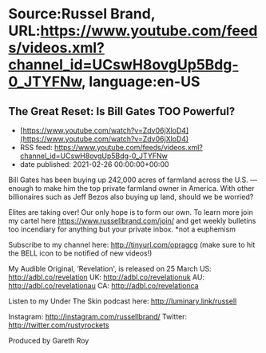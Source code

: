# Source:Russel Brand, URL:https://www.youtube.com/feeds/videos.xml?channel_id=UCswH8ovgUp5Bdg-0_JTYFNw, language:en-US

## The Great Reset: Is Bill Gates TOO Powerful?
 - [https://www.youtube.com/watch?v=Zdv06jXloD4](https://www.youtube.com/watch?v=Zdv06jXloD4)
 - RSS feed: https://www.youtube.com/feeds/videos.xml?channel_id=UCswH8ovgUp5Bdg-0_JTYFNw
 - date published: 2021-02-26 00:00:00+00:00

Bill Gates has been buying up 242,000 acres of farmland across the U.S. — enough to make him the top private farmland owner in America. With other billionaires such as Jeff Bezos also buying up land, should we be worried? 

Elites are taking over! Our only hope is to form our own. To learn more join my cartel here https://www.russellbrand.com/join/ and get weekly bulletins too incendiary for anything but your private inbox.
*not a euphemism

Subscribe to my channel here: http://tinyurl.com/opragcg
(make sure to hit the BELL icon to be notified of new videos!)

My Audible Original, ‘Revelation', is released on 25 March
US: http://adbl.co/revelation
UK: http://adbl.co/revelationuk
AU: http://adbl.co/revelationau
CA: http://adbl.co/revelationca

Listen to my Under The Skin podcast here: 
http://luminary.link/russell

Instagram: http://instagram.com/russellbrand/
Twitter: http://twitter.com/rustyrockets

Produced by Gareth Roy

